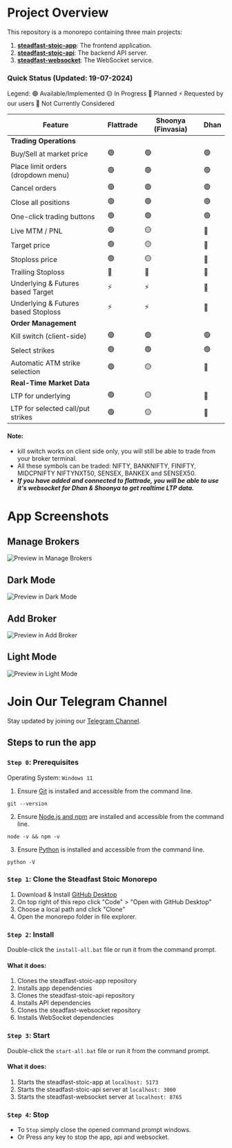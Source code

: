 # Project Overview

This repository is a monorepo containing three main projects:

1. [**steadfast-stoic-app**](https://github.com/narenkram/steadfast-stoic-app): The frontend application.
2. [**steadfast-stoic-api**](https://github.com/narenkram/steadfast-stoic-api): The backend API server.
3. [**steadfast-websocket**](https://github.com/narenkram/steadfast-websocket): The WebSocket service.

### Quick Status (Updated: 19-07-2024)

Legend:
🟢 Available/Implemented
🟡 In Progress
🔵 Planned
⚡ Requested by our users
🔴 Not Currently Considered

| Feature                             | Flattrade | Shoonya (Finvasia) | Dhan |
| ----------------------------------- | --------- | ------------------ | ---- |
| **Trading Operations**              |
| Buy/Sell at market price            | 🟢        | 🟢                 | 🟢   |
| Place limit orders (dropdown menu)  | 🟢        | 🟢                 | 🟢   |
| Cancel orders                       | 🟢        | 🟢                 | 🟢   |
| Close all positions                 | 🟢        | 🟢                 | 🟢   |
| One-click trading buttons           | 🟢        | 🟢                 | 🟢   |
| Live MTM / PNL                      | 🟢        | 🟡                 | 🔵   |
| Target price                        | 🟢        | 🟡                 | 🔴   |
| Stoploss price                      | 🟢        | 🟡                 | 🔴   |
| Trailing Stoploss                   | 🔵        | 🔵                 | 🔴   |
| Underlying & Futures based Target   | ⚡        | ⚡                 | 🔴   |
| Underlying & Futures based Stoploss | ⚡        | ⚡                 | 🔴   |
| **Order Management**                |
| Kill switch (client-side)           | 🟢        | 🟢                 | 🟢   |
| Select strikes                      | 🟢        | 🟢                 | 🟢   |
| Automatic ATM strike selection      | 🟢        | 🟡                 | 🔴   |
| **Real-Time Market Data**           |
| LTP for underlying                  | 🟢        | 🟡                 | 🔵   |
| LTP for selected call/put strikes   | 🟢        | 🟡                 | 🔵   |

#### Note:

- kill switch works on client side only, you will still be able to trade from your broker terminal.
- All these symbols can be traded: NIFTY, BANKNIFTY, FINIFTY, MIDCPNIFTY NIFTYNXT50, SENSEX, BANKEX and SENSEX50.
- **_If you have added and connected to flattrade, you will be able to use it's websocket for Dhan & Shoonya to get realtime LTP data._**

# App Screenshots

## Manage Brokers

![Preview in Manage Brokers](preview_managebroker_light.png)

## Dark Mode

![Preview in Dark Mode](preview_dark.png)

## Add Broker

![Preview in Add Broker](preview_addbroker_light.png)

## Light Mode

![Preview in Light Mode](preview_light.png)

# Join Our Telegram Channel

Stay updated by joining our [Telegram Channel](https://t.me/steadfaststoic).

## Steps to run the app

### `Step 0`: Prerequisites

Operating System: `Windows 11`

1. Ensure [Git](https://git-scm.com/download/win) is installed and accessible from the command line.

```
git --version
```

2. Ensure [Node.js and npm](https://nodejs.org/en/download/prebuilt-installer) are installed and accessible from the command line.

```
node -v && npm -v
```

3. Ensure [Python](https://www.python.org/downloads/) is installed and accessible from the command line.

```
python -V
```

### `Step 1`: Clone the Steadfast Stoic Monorepo

1. Download & Install [GitHub Desktop](https://desktop.github.com/)
2. On top right of this repo click "Code" > "Open with GitHub Desktop"
3. Choose a local path and click "Clone"
4. Open the monorepo folder in file explorer.

### `Step 2`: Install

Double-click the `install-all.bat` file or run it from the command prompt.

#### What it does:

1. Clones the steadfast-stoic-app repository
2. Installs app dependencies
3. Clones the steadfast-stoic-api repository
4. Installs API dependencies
5. Clones the steadfast-websocket repository
6. Installs WebSocket dependencies

### `Step 3`: Start

Double-click the `start-all.bat` file or run it from the command prompt.

#### What it does:

1. Starts the steadfast-stoic-app at `localhost: 5173`
2. Starts the steadfast-stoic-api server at `localhost: 3000`
3. Starts the steadfast-websocket server at `localhost: 8765`

### `Step 4`: Stop

- To `Stop` simply close the opened command prompt windows.
- Or Press any key to stop the app, api and websocket.

